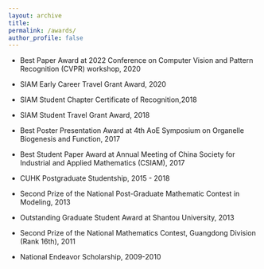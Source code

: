 ```yaml
---
layout: archive
title: 
permalink: /awards/
author_profile: false
---
```


- Best Paper Award at 2022 Conference on Computer Vision and Pattern Recognition (CVPR) workshop, 2020

- SIAM Early Career Travel Grant Award, 2020	 	

- SIAM Student Chapter Certificate of Recognition,2018

- SIAM Student Travel Grant Award, 2018 	 	

- Best Poster Presentation Award at 4th AoE Symposium on Organelle Biogenesis and Function, 2017

- Best Student Paper Award at Annual Meeting of China Society for Industrial and Applied Mathematics (CSIAM), 2017

- CUHK Postgraduate Studentship, 2015 - 2018

- Second Prize of the National Post-Graduate Mathematic Contest in Modeling, 2013

- Outstanding Graduate Student Award at Shantou University, 2013

- Second Prize of the National Mathematics Contest, Guangdong Division (Rank 16th), 2011

- National Endeavor Scholarship, 2009-2010